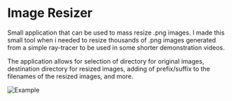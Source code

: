 # Image Resizer
Small application that can be used to mass resize .png images. I made this small tool when i needed to resize thousands of .png images generated from a simple ray-tracer to be used in some shorter demonstration videos.

The application allows for selection of directory for original images, destination directory for resized images, adding of prefix/suffix to the filenames of the resized images, and more.

![Example](linfredriksson.github.com//resizer/img/resizer_1.png)
